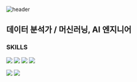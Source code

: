 ![header](https://capsule-render.vercel.app/api?type=rounded&color=A3DCBE&height=200&section=header&text=정명찬%20Blake%20Jeong&fontColor=B97A63&fontSize=70)


데이터 분석가 / 머신러닝, AI 엔지니어 
--------------------------------------
 
 
### SKILLS

<img src="https://img.shields.io/badge/-Oracle SQL-orange"/> <img src="https://img.shields.io/badge/Python-3776AB?style=flat-square&logo=python&logoColor=white"/> <img src="https://img.shields.io/badge/R-276DC3?style=flat-square&logo=R&logoColor=white"/> <img src="https://img.shields.io/badge/TensorFlow-FF6F00?style=flat-square&logo=TensorFlow&logoColor=white"/>

<img src="https://img.shields.io/badge/Excel-217346?style=flat-square&logo=Microsoft Excel&logoColor=white"/> <img src="https://img.shields.io/badge/PowerPoint-B7472A?style=flat-square&logo=Microsoft PowerPoint&logoColor=white"/>
